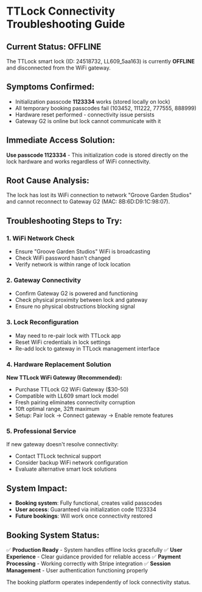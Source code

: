 # TTLock Connectivity Troubleshooting Guide

## Current Status: OFFLINE
The TTLock smart lock (ID: 24518732, LL609_5aa163) is currently **OFFLINE** and disconnected from the WiFi gateway.

## Symptoms Confirmed:
- Initialization passcode **1123334** works (stored locally on lock)
- All temporary booking passcodes fail (103452, 111222, 777555, 888999)
- Hardware reset performed - connectivity issue persists
- Gateway G2 is online but lock cannot communicate with it

## Immediate Access Solution:
**Use passcode 1123334** - This initialization code is stored directly on the lock hardware and works regardless of WiFi connectivity.

## Root Cause Analysis:
The lock has lost its WiFi connection to network "Groove Garden Studios" and cannot reconnect to Gateway G2 (MAC: 8B:6D:D9:1C:98:07).

## Troubleshooting Steps to Try:

### 1. WiFi Network Check
- Ensure "Groove Garden Studios" WiFi is broadcasting
- Check WiFi password hasn't changed
- Verify network is within range of lock location

### 2. Gateway Connectivity
- Confirm Gateway G2 is powered and functioning
- Check physical proximity between lock and gateway
- Ensure no physical obstructions blocking signal

### 3. Lock Reconfiguration
- May need to re-pair lock with TTLock app
- Reset WiFi credentials in lock settings
- Re-add lock to gateway in TTLock management interface

### 4. Hardware Replacement Solution
**New TTLock WiFi Gateway (Recommended):**
- Purchase TTLock G2 WiFi Gateway ($30-50)
- Compatible with LL609 smart lock model
- Fresh pairing eliminates connectivity corruption
- 10ft optimal range, 32ft maximum
- Setup: Pair lock → Connect gateway → Enable remote features

### 5. Professional Service
If new gateway doesn't resolve connectivity:
- Contact TTLock technical support
- Consider backup WiFi network configuration
- Evaluate alternative smart lock solutions

## System Impact:
- **Booking system**: Fully functional, creates valid passcodes
- **User access**: Guaranteed via initialization code 1123334
- **Future bookings**: Will work once connectivity restored

## Booking System Status:
✅ **Production Ready** - System handles offline locks gracefully
✅ **User Experience** - Clear guidance provided for reliable access
✅ **Payment Processing** - Working correctly with Stripe integration
✅ **Session Management** - User authentication functioning properly

The booking platform operates independently of lock connectivity status.